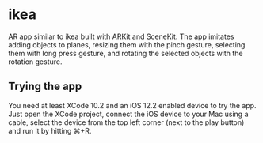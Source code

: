 # ikea
AR app similar to ikea built with ARKit and SceneKit. The app imitates adding objects to planes, resizing them with the pinch gesture, selecting them with long press gesture, and rotating the selected objects with the rotation gesture.

## Trying the app
You need at least XCode 10.2 and an iOS 12.2 enabled device to try the app. Just open the XCode project, connect the iOS device to your Mac using a cable, select the device from the top left corner (next to the play button) and run it by hitting ⌘+R.
